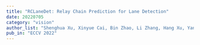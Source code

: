 ```yaml
---
title: "RCLaneDet: Relay Chain Prediction for Lane Detection"
date: 20220705
category: "vision"
author_list: "Shenghua Xu, Xinyue Cai, Bin Zhao, Li Zhang, Hang Xu, Yanwei Fu, Xiangyang Xue"
pub_in: "ECCV 2022"
---
```

